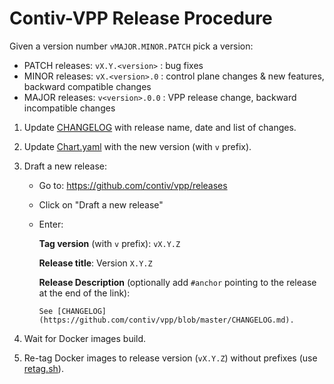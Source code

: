 # Contiv-VPP Release Procedure

Given a version number `vMAJOR.MINOR.PATCH` pick a version:
- PATCH releases: `vX.Y.<version>` : bug fixes
- MINOR releases: `vX.<version>.0` : control plane changes & new features, backward compatible changes
- MAJOR releases: `v<version>.0.0` : VPP release change, backward incompatible changes  

1. Update [CHANGELOG](../../CHANGELOG.md) with release name, date and list of changes.
2. Update [Chart.yaml](../../k8s/contiv-vpp/Chart.yaml) with the new version (with `v` prefix).
3. Draft a new release:
   
   - Go to: https://github.com/contiv/vpp/releases
   - Click on "Draft a new release"
   - Enter:
   
     **Tag version** (with `v` prefix): `vX.Y.Z`
     
     **Release title**: Version `X.Y.Z`
     
     **Release Description** (optionally add `#anchor` pointing to the release at the end of the link): 
     ```
     See [CHANGELOG](https://github.com/contiv/vpp/blob/master/CHANGELOG.md).
     ```

4. Wait for Docker images build.
5. Re-tag Docker images to release version (`vX.Y.Z`) without prefixes (use [retag.sh](https://github.com/contiv/vpp/blob/master/docker/retag.sh)).
